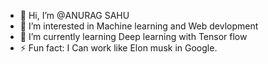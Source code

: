 - 👋 Hi, I’m @ANURAG SAHU
- 👀 I’m interested in Machine learning and Web devlopment
- 🌱 I’m currently learning Deep learning with Tensor flow
- ⚡ Fun fact: I Can work like Elon musk in Google.

<!---
ANURAGSAHU07/ANURAGSAHU07 is a ✨ special ✨ repository because its `README.md` (this file) appears on your GitHub profile.
You can click the Preview link to take a look at your changes.
--->
